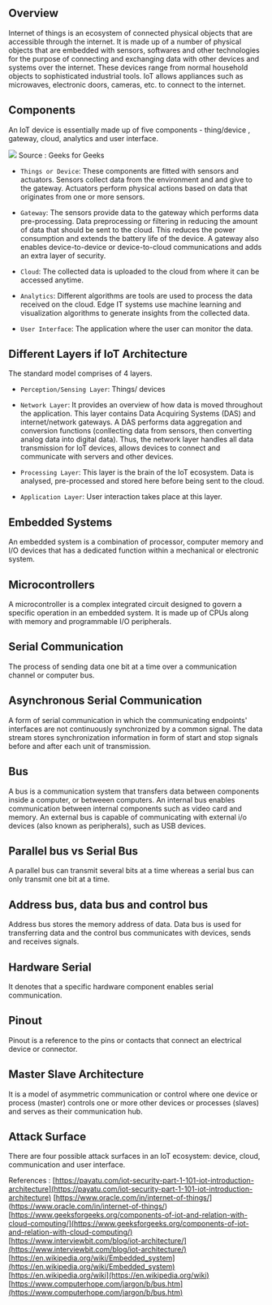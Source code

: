
## Overview
Internet of things is an ecosystem of connected physical objects that are accessible through the internet. It is made up of a number of physical objects that are embedded with sensors, softwares and other technologies for the purpose of connecting and exchanging data with other devices and systems over the internet. These devices range from normal household objects to sophisticated industrial tools. IoT allows appliances such as microwaves, electronic doors, cameras, etc. to connect to the internet.

## Components
An IoT device is essentially made up of five components - thing/device , gateway, cloud, analytics and user interface.

<img src='https://media.geeksforgeeks.org/wp-content/uploads/20200206131008/4414.png'/>
Source : Geeks for Geeks

* `Things or Device`: These components are fitted with sensors and actuators. Sensors collect data from the environment and and give to the gateway. Actuators perform physical actions based on data that originates from one or more sensors.

* `Gateway`: The sensors provide data to the gateway which performs data pre-processing. Data preprocessing or filtering in reducing the amount of data that should be sent to the cloud. This reduces the power consumption and extends the battery life of the device. A gateway also enables device-to-device or device-to-cloud communications and adds an extra layer of security.

* `Cloud`: The collected data is uploaded to the cloud from where it can be accessed anytime.

* `Analytics`: Different algorithms are tools are used to process the data received on the cloud. Edge IT systems use machine learning and visualization algorithms to generate insights from the collected data.

* `User Interface`: The application where the user can monitor the data.


## Different Layers if IoT Architecture
The standard model comprises of 4 layers.
* `Perception/Sensing Layer`:  Things/ devices

* `Network Layer`: It provides an overview of how data is moved throughout the application. This layer contains Data Acquiring Systems (DAS) and internet/network gateways. A DAS performs data aggregation and conversion functions (conllecting data from sensors, then converting analog data into digital data). Thus, the network layer handles all data transmission for IoT devices, allows devices to connect and communicate with servers and other devices.

* `Processing Layer`: This layer is the brain of the IoT ecosystem. Data is analysed, pre-processed and stored here before being sent to the cloud.

* `Application Layer`: User interaction takes place at this layer.

## Embedded Systems
An embedded system is a combination of processor, computer memory and I/O devices that has a dedicated function within a mechanical or electronic system.

## Microcontrollers
A microcontroller is a complex integrated circuit designed to govern a specific operation in an embedded system. It is made up of CPUs along with memory and programmable I/O peripherals. 

## Serial Communication 
The process of sending data one bit at a time over a communication channel or computer bus.

## Asynchronous Serial Communication
A form of serial communication in which the communicating endpoints' interfaces are not continuously synchronized by a common signal. The data stream stores synchronization information in form of start and stop signals before and after each unit of transmission.

## Bus
A bus is a communication system that transfers data between components inside a computer, or betweeen computers. An internal bus enables communication between internal components such as video card and memory. An external bus is capable of communicating with external i/o devices (also known as peripherals), such as USB devices.

## Parallel bus vs Serial Bus
A parallel bus can transmit several bits at a time whereas a serial bus can only transmit one bit at a time.

## Address bus, data bus and control bus
Address bus stores the memory address of data. Data bus is used for transferring data and the control bus communicates with devices, sends and receives signals.

## Hardware Serial
It denotes that a specific hardware component enables serial communication. 

## Pinout
Pinout is a reference to the pins or contacts that connect an electrical device or connector.

## Master Slave Architecture
It is a model of asymmetric communication or control where one device or process (master) controls one or more other devices or processes (slaves) and serves as their communication hub.
## Attack Surface
There are four possible attack surfaces in an IoT ecosystem: device, cloud, communication and user interface.



References :
[https://payatu.com/iot-security-part-1-101-iot-introduction-architecture](https://payatu.com/iot-security-part-1-101-iot-introduction-architecture)
[https://www.oracle.com/in/internet-of-things/] (https://www.oracle.com/in/internet-of-things/)
[https://www.geeksforgeeks.org/components-of-iot-and-relation-with-cloud-computing/](https://www.geeksforgeeks.org/components-of-iot-and-relation-with-cloud-computing/)
[https://www.interviewbit.com/blog/iot-architecture/](https://www.interviewbit.com/blog/iot-architecture/)
[https://en.wikipedia.org/wiki/Embedded_system](https://en.wikipedia.org/wiki/Embedded_system)
[https://en.wikipedia.org/wiki](https://en.wikipedia.org/wiki)
[https://www.computerhope.com/jargon/b/bus.htm](https://www.computerhope.com/jargon/b/bus.htm)